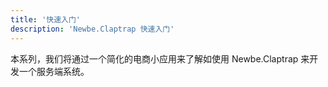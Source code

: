 ```yaml
---
title: '快速入门'
description: 'Newbe.Claptrap 快速入门'
---
```


本系列，我们将通过一个简化的电商小应用来了解如使用 Newbe.Claptrap 来开发一个服务端系统。
